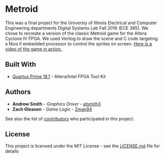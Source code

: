 # Metroid

This was a final project for the Universiy of Illinois Electrical and Computer Engineering departments Digital Systems Lab Fall 2016 (ECE 385). We chose to recreate a version of the classic Metroid game for the Altera Cyclone IV FPGA. We used Verilog to draw the scene and C code targeting a Nios II embedded processor to control the sprites on screen. [Here is a video of the game in action.](https://youtu.be/hJv3r6Vqefs)

## Built With

* [Quartus Prime 18.1](http://fpgasoftware.intel.com/18.1/?edition=lite&platform=linux&download_manager=dlm3/) - Altera/Intel FPGA Tool Kit

## Authors

* **Andrew Smith** - *Graphics Driver* - [atsmith3](https://github.com/atsmith3)
* **Zach Gleason** - *Game Logic* - [Zman94](https://github.com/Zman94)

See also the list of [contributors](https://github.com/atsmith3/metroid/graphs/contributors) who participated in this project.

## License

This project is licensed under the MIT License - see the [LICENSE.md](LICENSE.md) file for details
